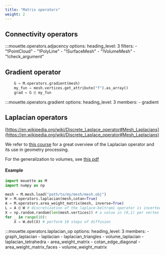 ```yaml
---
title: "Matrix operators"
weight: 2
---
```


## Connectivity operators

:::mouette.operators.adjacency
    options:
        heading_level: 3
        filters:
            - "!PointCloud"
            - "!PolyLine"
            - "!SurfaceMesh"
            - "!VolumeMesh"
            - "!check_argument"

## Gradient operator

```python
    G = M.operators.gradient(mesh)
    my_fun = mesh.vertices.get_attribute("f").as_array()
    grad = G @ my_fun
```

:::mouette.operators.gradient
    options:
        heading_level: 3
        members:
            - gradient


## Laplacian operators
[https://en.wikipedia.org/wiki/Discrete_Laplace_operator#Mesh_Laplacians](https://en.wikipedia.org/wiki/Discrete_Laplace_operator#Mesh_Laplacians)

We refer to [this course](https://www.cs.cmu.edu/~kmcrane/Projects/Other/SwissArmyLaplacian.pdf) for a great overview of the Laplacian operator and its use in geometry processing.

For the generalization to volumes, see [this pdf](https://www.cs.cmu.edu/~kmcrane/Projects/Other/nDCotanFormula.pdf)

#### Example

```python
import mouette as M
import numpy as np

mesh = M.mesh.load("path/to/my/mesh/mesh.obj")
W = M.operators.laplacian(mesh,cotan=True)
A = M.operators.area_weight_matrix(mesh, inverse=True)
L = A @ W # discretization of the laplace-beltrami operator is inverted mass matrix times the cotan weight matrix
X = np.random.random(len(mesh.vertices)) # a value in (0,1) per vertex
for _ in range(10):
    X = W.dot(X) # perform 10 steps of diffusion
```

:::mouette.operators.laplacian_op
    options:
        heading_level: 3
        members:
            - graph_laplacian
            - laplacian
            - laplacian_triangles
            - volume_laplacian
            - laplacian_tetrahedra
            - area_weight_matrix
            - cotan_edge_diagonal
            - area_weight_matrix_faces
            - volume_weight_matrix